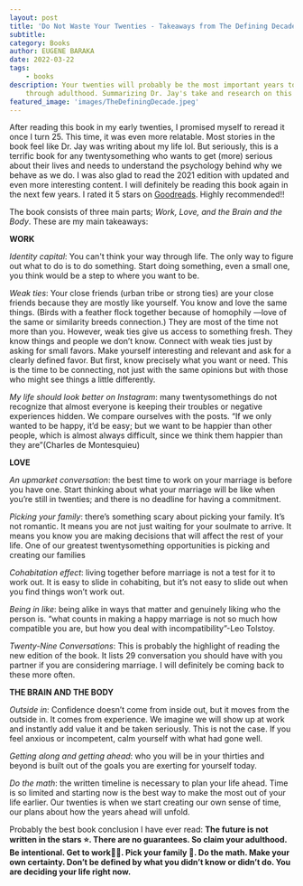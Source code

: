 ```yaml
---
layout: post
title: 'Do Not Waste Your Twenties - Takeaways from The Defining Decade by Meg Jay'
subtitle:
category: Books
author: EUGENE BARAKA
date: 2022-03-22
tags: 
    - books
description: Your twenties will probably be the most important years to define life 
    through adulthood. Summarizing Dr. Jay's take and research on this important decade of life.
featured_image: 'images/TheDefiningDecade.jpeg'
---
```


<span class="firstcharacter">A</span>fter reading this book in my early twenties, I promised myself to reread it once I turn 25. This time, it was even more relatable. Most stories in the book feel like Dr. Jay was writing about my life lol. But seriously, this is a terrific book for any twentysomething who wants to get (more) serious about their lives and needs to understand the psychology behind why we behave as we do. I was also glad to read the 2021 edition with updated and even more interesting content. I will definitely be reading this book again in the next few years. I rated it 5 stars on [Goodreads](https://www.goodreads.com/review/show/4623639606?book_show_action=false&from_review_page=1). Highly recommended!!

The book consists of three main parts; *Work, Love, and the Brain and the Body*. These are my main takeaways:

**WORK**

*Identity capital*: You can't think your way through life. The only way to figure out what to do is to do something. Start doing something, even a small one, you think would be a step to where you want to be.

*Weak ties*: Your close friends (urban tribe or strong ties) are your close friends because they are mostly like yourself. You know and love the same things. (Birds with a feather flock together because of homophily —love of the same or similarity breeds connection.) They are most of the time not more than you. However, weak ties give us access to something fresh. They know things and people we don’t know. Connect with weak ties just by asking for small favors. Make yourself interesting and relevant and ask for a clearly defined favor. But first, know precisely what you want or need. This is the time to be connecting, not just with the same opinions but with those who might see things a little differently. 

*My life should look better on Instagram*: many twentysomethings do not recognize that almost everyone is keeping their troubles or negative experiences hidden. We compare ourselves with the posts. “If we only wanted to be happy, it’d be easy; but we want to be happier than other people, which is almost always difficult, since we think them happier than they are”(Charles de Montesquieu)

**LOVE**

*An upmarket conversation*: the best time to work on your marriage is before you have one. Start thinking about what your marriage will be like when you’re still in twenties; and there is no deadline for having a commitment. 

*Picking your family*: there’s something scary about picking your family. It’s not romantic. It means you are not just waiting for your soulmate to arrive. It means you know you are making decisions that will affect the rest of your life. One of our greatest twentysomething opportunities is picking and creating our families

*Cohabitation effect*: living together before marriage is not a test for it to work out. It is easy to slide in cohabiting, but it’s not easy to slide out when you find things won’t work out.

*Being in like*: being alike in ways that matter and genuinely liking who the person is. “what counts in making a happy marriage is not so much how compatible you are, but how you deal with incompatibility”-Leo Tolstoy. 

*Twenty-Nine Conversations*: This is probably the highlight of reading the new edition of the book. It lists 29 conversation you should have with you partner if you are considering marriage. I will definitely be coming back to these more often.

**THE BRAIN AND THE BODY**

*Outside in*:  Confidence doesn’t come from inside out, but it moves from the outside in. It comes from experience. We imagine we will show up at work and instantly add value it and be taken seriously. This is not the case. If you feel anxious or incompetent, calm yourself with what had gone well. 

*Getting along and getting ahead*: who you will be in your thirties and beyond is built out of the goals you are exerting for yourself today. 

*Do the math*: the written timeline is necessary to plan your life ahead. Time is so limited and starting now is the best way to make the most out of your life earlier. Our twenties is when we start creating our own sense of time, our plans about how the years ahead will unfold. 


Probably the best book conclusion I have ever read:
**The future is not written in the stars ⭐️. There are no guarantees. So claim your adulthood. Be intentional. Get to work👨‍💻. Pick your family 💑. Do the math. Make your own certainty. Don’t be defined by what you didn’t know or didn’t do. You are deciding your life right now.**